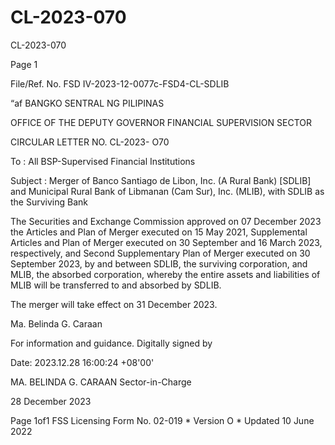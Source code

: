 # CL-2023-070

CL-2023-070

Page 1

File/Ref. No. FSD IV-2023-12-0077c-FSD4-CL-SDLIB

“af BANGKO SENTRAL NG PILIPINAS

OFFICE OF THE DEPUTY GOVERNOR FINANCIAL SUPERVISION SECTOR

CIRCULAR LETTER NO. CL-2023- O70

To : All BSP-Supervised Financial Institutions

Subject : Merger of Banco Santiago de Libon, Inc. (A Rural Bank) [SDLIB] and Municipal Rural Bank of Libmanan (Cam Sur), Inc. (MLIB), with SDLIB as the Surviving Bank

The Securities and Exchange Commission approved on 07 December 2023 the Articles and Plan of Merger executed on 15 May 2021, Supplemental Articles and Plan of Merger executed on 30 September and 16 March 2023, respectively, and Second Supplementary Plan of Merger executed on 30 September 2023, by and between SDLIB, the surviving corporation, and MLIB, the absorbed corporation, whereby the entire assets and liabilities of MLIB will be transferred to and absorbed by SDLIB.

The merger will take effect on 31 December 2023.

Ma. Belinda G. Caraan

For information and guidance. Digitally signed by

Date: 2023.12.28 16:00:24 +08'00'

MA. BELINDA G. CARAAN Sector-in-Charge

28 December 2023

Page 1of1 FSS Licensing Form No. 02-019 * Version O * Updated 10 June 2022